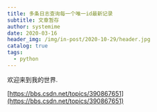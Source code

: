 ```yaml
---
title: 多条日志查询每一个唯一id最新记录
subtitle: 文章暂存
author: systemime
date: 2020-03-16
header_img: /img/in-post/2020-10-29/header.jpg
catalog: true
tags:
  - python
---
```


欢迎来到我的世界.

<!-- more -->

[https://bbs.csdn.net/topics/390867651](https://bbs.csdn.net/topics/390867651)
